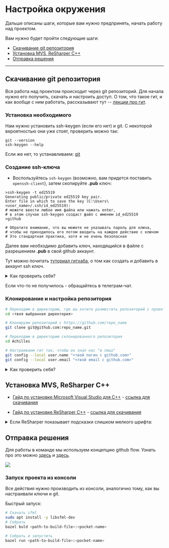 # Настройка окружения

Дальше описаны шаги, которые вам нужно предпринять, начать работу над проектом.

Вам нужно будет пройти следующие шаги:

- [Скачивание git репозитория](#git)
- [Установка MVS, ReSharper C++](#install_ide)
- [Отправка решения](#code)

---

## Скачивание git репозитория <a id='git'/>

Вся работа над проектом происходит через git репозиторий. Для начала нужно
его получить, скачать и настроить доступ.
О том, что такое гит, и как вообще с ним работать, рассказывают тут -- [лекции про
гит](https://yadi.sk/i/YUe3SJYo11EChA).

### Установка необходимого

Нам нужно установить ssh-keygen (если его нет) и git.
С некоторой вероятностью они уже стоят, проверить можно так:

```shell
git --version
ssh-keygen --help
```

Если же нет, то устанавливаем: [git](https://git-scm.com/download/win)

### Создание ssh-ключа
- Воспользуйтесь `ssh-keygen` (возможно, вам придется поставить `openssh-client`), затем скопируйте **.pub** ключ:

```shell
>ssh-keygen -t ed25519
Generating public/private ed25519 key pair.
Enter file in which to save the key (C:\Users\<user_name>/.ssh/id_ed25519):
# можете ввести любое имя файла или нажать enter,
# в этом случае ssh-keygen создаст файл с именем id_ed25519
>github 

# Обратите внимание, что вы можете не указывать пароль для ключа,
# чтобы не приходилось его потом вводить на каждое действие c ключом
# Это стандартная практика, хотя и не очень безопасная
```
Далее вам необходимо добавить ключ, находящийся в файле с разрешением **.pub** в свой github аккаунт. 

Тут можно почитать [туториал гитхаба](https://docs.github.com/en/authentication/connecting-to-github-with-ssh/adding-a-new-ssh-key-to-your-github-account), о том как создать и добавить в аккаунт ssh ключ.

<details><summary><a>Как проверить себя?</a></summary>

Проверьте, что ssh соединение установлено:

   ```bash
   >ssh -T git@github.com
   The authenticity of host 'github.com (IP ADDRESS)' can not be established.
   ED25519 key fingerprint is SHA256:+DiY3wvvV6TuJJhbpZisF/zLDA0zPMSvHdkr4UvCOqU.
   Are you sure you want to continue connecting (yes/no)?
   >yes
   Hi USERNAME! You have successfully authenticated, but GitHub does not provide shell access.
   ```
</details>

Если что-то не получилось - обращайтесь в телеграм-чат.

### Клонирование и настройка репозитория

```bash
# Переходим в директорию, где вы хотите разместить репозиторий с проектом
cd <твоя выбранная директория>

# Клонируем репозиторий с https://github.com/repo_name
git clone git@github.com:repo_name.git

# Переходим в директорию склонированного репозитория
cd Achilles

# Настраиваем гит так, чтобы он знал нас "в лицо"
git config --local user.name "<твой логин с github.com>"
git config --local user.email "<твой email с github.com>"

```

<details><summary><a>Как проверить себя?</a></summary>

Проверьте, что git настроен корректно (находясь в внутри репозитория):

   ```bash
   > git status
   On branch main
   Your branch is up to date with 'origin/main'.

   nothing to commit, working tree clean
   ```
 (ветка может быть другая)
</details>

## Установка MVS, ReSharper C++ <a id='install_ide'/>

- [Гайд по  установке Microsoft Visual Studio для С++](https://www.youtube.com/watch?v=f9QZQumiC8I) - [ссылка для скачивания](https://visualstudio.microsoft.com/ru/vs/community/)

* [Гайд по установке ReSharper C++](https://www.youtube.com/watch?v=MJJ2GAPg1jE) - [ссылка для скачивания](https://www.jetbrains.com/resharper-cpp/)
<details><summary><a>Если ReSharper показывает подсказки слишком
мелкого шрифта:</a></summary>
 <br>Заходим в <mark style="background-color: LightBlue">Tools > Options > Environment > Fonts and Colors</mark>
  и меняем шрифт для Statement Completion и Editor tooltip, в графе show settings for.</br>
</details>

## Отправка решения <a id='code'/>

Для работы в команде мы используем концепцию github flow. Узнать про 
это можно [здесь](https://www.youtube.com/watch?v=43WLFU2LEMs) и [здесь](https://docs.github.com/ru/get-started/using-github/github-flow). 

![](https://lanziani.com/slides/gitflow/images/gitflow_1.png)

### Запуск проекта из консоли <a id='build'/>

Все действия нужно производить из консоли, аналогично тому, как вы настраивали ключи и git.

Быстрый запуск:

```bash
# Скачать sfml
sudo apt install -y libsfml-dev
# Cобрать
bazel buld <path-to-build-file>:<pocket-name>

# Собрать и запустить
bazel run <path-to-build-file>:<pocket-name>
```

